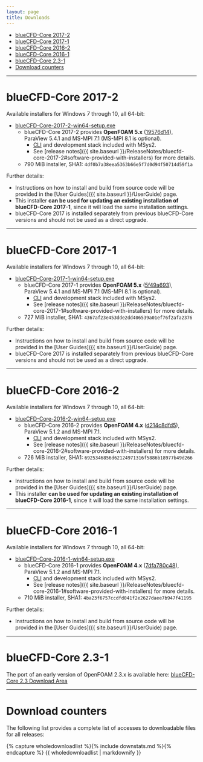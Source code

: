 ```yaml
---
layout: page
title: Downloads
---
```


* [blueCFD-Core 2017-2](#bluecfd-core-2017-2)
* [blueCFD-Core 2017-1](#bluecfd-core-2017-1)
* [blueCFD-Core 2016-2](#bluecfd-core-2016-2)
* [blueCFD-Core 2016-1](#bluecfd-core-2016-1)
* [blueCFD-Core 2.3-1](#bluecfd-core-2.3-1)
* [Download counters](#download-counters)

<hr>

# blueCFD-Core 2017-2

Available installers for Windows 7 through 10, all 64-bit:

  * [blueCFD-Core-2017-2-win64-setup.exe](https://github.com/blueCFD/Core/releases/download/blueCFD-Core-2017-2/blueCFD-Core-2017-2-win64-setup.exe)
      * blueCFD-Core 2017-2 provides **OpenFOAM 5.x**
        ([19576d14](https://github.com/OpenFOAM/OpenFOAM-5.x/commits/19576d14a099e0b21e88a22b57fcf027d00ffa50)),
        ParaView 5.4.1 and MS-MPI 7.1 (MS-MPI 8.1 is optional).
          * [CLI](https://en.wikipedia.org/wiki/Command-line_interface) and
            development stack included with MSys2.
          * See [release notes]({{ site.baseurl }}/ReleaseNotes/bluecfd-core-2017-2#software-provided-with-installers)
            for more details.
      * 790 MiB installer, SHA1: `4df0b7a38eea5363b66e5f7d0d94f50714d59f1a`


Further details:

  * Instructions on how to install and build from source code will be provided in the [User Guides]({{ site.baseurl }}/UserGuide) page.
  * This installer **can be used for updating an existing installation of blueCFD-Core 2017-1**, since it will load the same installation settings.
  * blueCFD-Core 2017 is installed separately from previous blueCFD-Core versions and should not be used as a direct upgrade.


<hr>

# blueCFD-Core 2017-1

Available installers for Windows 7 through 10, all 64-bit:

  * [blueCFD-Core-2017-1-win64-setup.exe](https://github.com/blueCFD/Core/releases/download/blueCFD-Core-2017-1/blueCFD-Core-2017-1-win64-setup.exe)
      * blueCFD-Core 2017-1 provides **OpenFOAM 5.x**
        ([5f49a693](https://github.com/OpenFOAM/OpenFOAM-5.x/commits/5f49a69300a1e15b9d927966960751b688e3dd86)),
        ParaView 5.4.1 and MS-MPI 7.1 (MS-MPI 8.1 is optional).
          * [CLI](https://en.wikipedia.org/wiki/Command-line_interface) and
            development stack included with MSys2.
          * See [release notes]({{ site.baseurl }}/ReleaseNotes/bluecfd-core-2017-1#software-provided-with-installers)
            for more details.
      * 727 MiB installer, SHA1: `4367af23e453dde2dd406539a01ef76f2afa2376`


Further details:

  * Instructions on how to install and build from source code will be provided in the [User Guides]({{ site.baseurl }}/UserGuide) page.
  * blueCFD-Core 2017 is installed separately from previous blueCFD-Core versions and should not be used as a direct upgrade.


<hr>

# blueCFD-Core 2016-2

Available installers for Windows 7 through 10, all 64-bit:

  * [blueCFD-Core-2016-2-win64-setup.exe](https://github.com/blueCFD/Core/releases/download/blueCFD-Core-2016-2/blueCFD-Core-2016-2-win64-setup.exe)
      * blueCFD-Core 2016-2 provides **OpenFOAM 4.x**
        ([d214c8dfd5](https://github.com/OpenFOAM/OpenFOAM-4.x/commits/d214c8dfd5ba56dd442bae186fd4fb50dd35c338)),
        ParaView 5.1.2 and MS-MPI 7.1.
          * [CLI](https://en.wikipedia.org/wiki/Command-line_interface) and
            development stack included with MSys2.
          * See [release notes]({{ site.baseurl }}/ReleaseNotes/bluecfd-core-2016-2#software-provided-with-installers)
            for more details.
      * 726 MiB installer, SHA1: `6925346856d62124971316f5886b18977b49d266`


Further details:

  * Instructions on how to install and build from source code will be provided in the [User Guides]({{ site.baseurl }}/UserGuide) page.
  * This installer **can be used for updating an existing installation of blueCFD-Core 2016-1**, since it will load the same installation settings.


<hr>

# blueCFD-Core 2016-1

Available installers for Windows 7 through 10, all 64-bit:

  * [blueCFD-Core-2016-1-win64-setup.exe](https://github.com/blueCFD/Core/releases/download/blueCFD-Core-2016-1/blueCFD-Core-2016-1-win64-setup.exe)
      * blueCFD-Core 2016-1 provides **OpenFOAM 4.x**
        ([7dfa780c48](https://github.com/OpenFOAM/OpenFOAM-4.x/commits/7dfa780c481b8b79b1ee4d5bcf3e6b839a5ef017)),
        ParaView 5.1.2 and MS-MPI 7.1.
          * [CLI](https://en.wikipedia.org/wiki/Command-line_interface) and
            development stack included with MSys2.
          * See [release notes]({{ site.baseurl }}/ReleaseNotes/bluecfd-core-2016-1#software-provided-with-installers)
            for more details.
      * 710 MiB installer, SHA1: `4ba23f6757ccdfd041f2e2627daee7b947f41195`


Further details:

  * Instructions on how to install and build from source code will be provided in the [User Guides]({{ site.baseurl }}/UserGuide) page.


<hr>

# blueCFD-Core 2.3-1

The port of an early version of OpenFOAM 2.3.x is available here:
[blueCFD-Core 2.3 Download Area](http://joomla.bluecape.com.pt/index.php?option=com_remository&Itemid=47&func=select&id=45)


<hr>

# Download counters

The following list provides a complete list of accesses to downloadable files for all releases:

{% capture wholedownloadlist %}{% include downstats.md %}{% endcapture %}
{{ wholedownloadlist | markdownify }}
